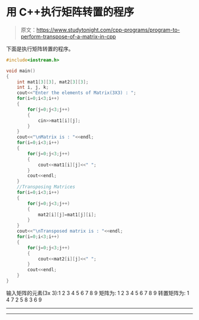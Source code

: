 # 用 C++执行矩阵转置的程序

> 原文：<https://www.studytonight.com/cpp-programs/program-to-perform-transpose-of-a-matrix-in-cpp>

下面是执行矩阵转置的程序。

```cpp
#include<iostream.h>

void main()
{
    int mat1[3][3], mat2[3][3];
    int i, j, k;
    cout<<"Enter the elements of Matrix(3X3) : ";
    for(i=0;i<3;i++)
    {
        for(j=0;j<3;j++)
        {
            cin>>mat1[i][j];
        }
    }
    cout<<"\nMatrix is : "<<endl;
    for(i=0;i<3;i++)
    {
        for(j=0;j<3;j++)
        {
            cout<<mat1[i][j]<<" ";
        }
        cout<<endl;
    }
    //Transposing Matrices
    for(i=0;i<3;i++)
    {
        for(j=0;j<3;j++)
        {
            mat2[i][j]=mat1[j][i];
        }
    }
    cout<<"\nTransposed matrix is : "<<endl;
    for(i=0;i<3;i++)
    {
        for(j=0;j<3;j++)
        {
            cout<<mat2[i][j]<<" ";
        }
        cout<<endl;
    }
}
```

输入矩阵的元素(3x 3):1
2
3
4
5
6
7
8
9
矩阵为:
1 2 3
4 5 6
7 8 9
转置矩阵为:
1 4 7
2 5 8
3 6 9

* * *

* * *